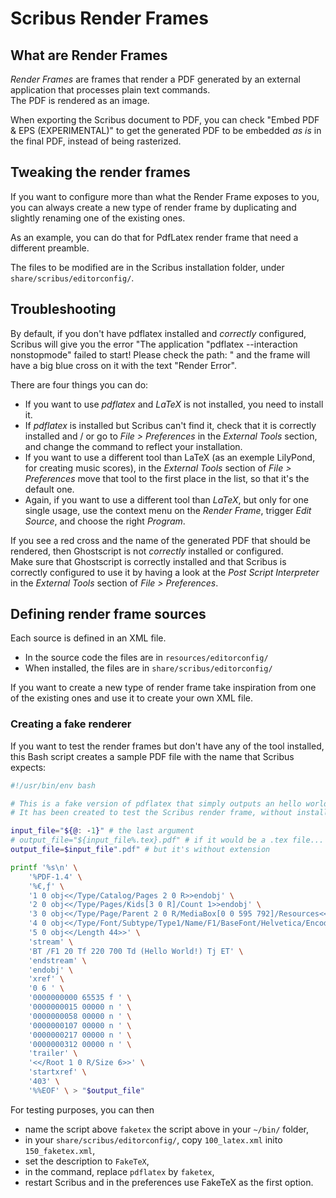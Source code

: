 # Scribus Render Frames

## What are Render Frames

_Render Frames_ are frames that render a PDF generated by an external application that processes plain text commands.  
The PDF is rendered as an image.

When exporting the Scribus document to PDF, you can check "Embed PDF & EPS (EXPERIMENTAL)" to get the generated PDF to be embedded _as is_ in the final PDF, instead of being rasterized.

## Tweaking the render frames

If you want to configure more than what the Render Frame exposes to you, you can always create a new type of render frame by duplicating and slightly renaming one of the existing ones.

As an example, you can do that for PdfLatex render frame that need a different preamble.

The files to be modified are in the Scribus installation folder, under `share/scribus/editorconfig/`.

## Troubleshooting

By default, if you don't have pdflatex installed and _correctly_ configured, Scribus will give you the error "The application "pdflatex --interaction nonstopmode" failed to start! Please check the path: " and the frame will have a big blue cross on it with the text "Render Error".

There are four things you can do:

- If you want to use _pdflatex_ and _LaTeX_ is not installed, you need to install it.
- If _pdflatex_ is installed but Scribus can't find it, check that it is correctly installed and / or go to _File > Preferences_ in the _External Tools_ section, and change the command to reflect your installation.
- If you want to use a different tool than LaTeX (as an exemple LilyPond, for creating music scores), in the _External Tools_ section of _File > Preferences_ move that tool to the first place in the list, so that it's the default one.
- Again, if you want to use a different tool than _LaTeX_, but only for one single usage, use the context menu on the _Render Frame_, trigger _Edit Source_, and choose the right _Program_.

If you see a red cross and the name of the generated PDF that should be rendered, then Ghostscript is not _correctly_ installed or configured.  
Make sure that Ghostscript is correctly installed and that Scribus is correctly configured to use it by having a look at the _Post Script Interpreter_ in the _External Tools_ section of _File > Preferences_. 

## Defining render frame sources

Each source is defined in an XML file.

- In the source code the files are in `resources/editorconfig/`
- When installed, the files are in `share/scribus/editorconfig/`

If you want to create a new type of render frame take inspiration from one of the existing ones and use it to create your own XML file.

### Creating a fake renderer

If you want to test the render frames but don't have any of the tool installed, this Bash script creates a sample PDF file with the name that Scribus expects:

```sh
#!/usr/bin/env bash

# This is a fake version of pdflatex that simply outputs an hello world PDF.
# It has been created to test the Scribus render frame, without installing pdflatex

input_file="${@: -1}" # the last argument
# output_file="${input_file%.tex}.pdf" # if it would be a .tex file...
output_file=$input_file".pdf" # but it's without extension

printf '%s\n' \
    '%PDF-1.4' \
    '%€‚ƒ' \
    '1 0 obj<</Type/Catalog/Pages 2 0 R>>endobj' \
    '2 0 obj<</Type/Pages/Kids[3 0 R]/Count 1>>endobj' \
    '3 0 obj<</Type/Page/Parent 2 0 R/MediaBox[0 0 595 792]/Resources<</Font<</F1 4 0 R>>>>/Contents 5 0 R>>endobj' \
    '4 0 obj<</Type/Font/Subtype/Type1/Name/F1/BaseFont/Helvetica/Encoding/MacRomanEncoding>>endobj' \
    '5 0 obj<</Length 44>>' \
    'stream' \
    'BT /F1 20 Tf 220 700 Td (Hello World!) Tj ET' \
    'endstream' \
    'endobj' \
    'xref' \
    '0 6 ' \
    '0000000000 65535 f ' \
    '0000000015 00000 n ' \
    '0000000058 00000 n ' \
    '0000000107 00000 n ' \
    '0000000217 00000 n ' \
    '0000000312 00000 n ' \
    'trailer' \
    '<</Root 1 0 R/Size 6>>' \
    'startxref' \
    '403' \
    '%%EOF' \ > "$output_file"
```

For testing purposes, you can then

- name the script above `faketex` the script above in your `~/bin/` folder,
- in your `share/scribus/editorconfig/`, copy `100_latex.xml` inito `150_faketex.xml`,
- set the description to `FakeTeX`,
- in the command, replace `pdflatex` by `faketex`,
- restart Scribus and in the preferences use FakeTeX as the first option.
